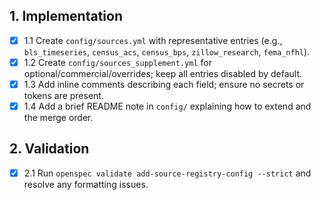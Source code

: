 ## 1. Implementation

- [x] 1.1 Create `config/sources.yml` with representative entries (e.g., `bls_timeseries`, `census_acs`, `census_bps`, `zillow_research`, `fema_nfhl`).
- [x] 1.2 Create `config/sources_supplement.yml` for optional/commercial/overrides; keep all entries disabled by default.
- [x] 1.3 Add inline comments describing each field; ensure no secrets or tokens are present.
- [x] 1.4 Add a brief README note in `config/` explaining how to extend and the merge order.

## 2. Validation

- [x] 2.1 Run `openspec validate add-source-registry-config --strict` and resolve any formatting issues.
